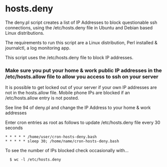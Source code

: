 # hosts.deny

The deny.pl script creates a list of IP Addresses to block questionable ssh connections, using the /etc/hosts.deny file in Ubuntu and Debian based Linux distributions.

The requirements to run this script are a Linux distribution, Perl installed & journalctl, a log monitoring app.

This script uses the /etc/hosts.deny file to block IP addresses.  
### Make sure you put your home & work public IP addresses in the /etc/hosts.allow file to allow you access to ssh on your server
It is possible to get locked out of your server if your own IP addresses are not in the hosts.allow file.  Mobile phone IPs are blocked if an /etc/hosts.allow entry is not posted. 

See line 94 of deny.pl and change the IP Address to your home & work addresses

Enter cron entries as root as follows to update /etc/hosts.deny file every 30 seconds

    * * * * * /home/user/cron-hosts-deny.bash
    * * * * * sleep 30; /home/name/cron-hosts-deny.bash 
        
To see the number of IPs blocked check occasionally with...

      $ wc -l /etc/hosts.deny
